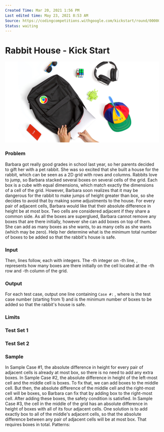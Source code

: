 ```yaml
---
Created Time: Mar 20, 2021 1:56 PM
Last edited time: May 23, 2021 8:53 AM
Source: https://codingcompetitions.withgoogle.com/kickstart/round/0000000000436140/000000000068cb14
Status: waiting
---
```


# Rabbit House - Kick Start

![kickstart-fb.jpg](Rabbit%20House%20-%20Kick%20Start%20fd15c4ff54be48fd9c071db388b094eb/kickstart-fb.jpg)
### Problem
Barbara got really good grades in school last year, so her parents decided to gift her with a pet rabbit. She was so excited that she built a house for the rabbit, which can be seen as a 2D grid with  rows and  columns.
Rabbits love to jump, so Barbara stacked several boxes on several cells of the grid. Each box is a cube with equal dimensions, which match exactly the dimensions of a cell of the grid.
However, Barbara soon realizes that it may be dangerous for the rabbit to make jumps of height greater than  box, so she decides to avoid that by making some adjustments to the house. For every pair of adjacent cells, Barbara would like that their absolute difference in height be at most  box. Two cells are considered adjacent if they share a common side.
As all the boxes are superglued, Barbara cannot remove any boxes that are there initially, however she can add boxes on top of them. She can add as many boxes as she wants, to as many cells as she wants (which may be zero). Help her determine what is the minimum total number of boxes to be added so that the rabbit's house is safe.
### Input
Then,  lines follow, each with  integers. The -th integer on -th line, , represents how many boxes are there initially on the cell located at the -th row and -th column of the grid.
### Output
For each test case, output one line containing `Case #:` , where  is the test case number (starting from 1) and  is the minimum number of boxes to be added so that the rabbit's house is safe.
### Limits
### Test Set 1
### Test Set 2
### Sample
In Sample Case #1, the absolute difference in height for every pair of adjacent cells is already at most  box, so there is no need to add any extra boxes.
In Sample Case #2, the absolute difference in height of the left-most cell and the middle cell is  boxes. To fix that, we can add  boxes to the middle cell. But then, the absolute difference of the middle cell and the right-most cell will be  boxes, so Barbara can fix that by adding  box to the right-most cell. After adding these  boxes, the safety condition is satisfied.
In Sample Case #3, the cell in the middle of the grid has an absolute difference in height of  boxes with all of its four adjacent cells. One solution is to add exactly  box to all of the middle's adjacent cells, so that the absolute difference between any pair of adjacent cells will be at most  box. That requires  boxes in total.
Patterns: 